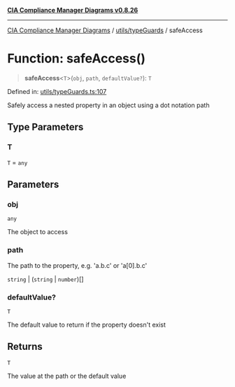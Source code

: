 [**CIA Compliance Manager Diagrams v0.8.26**](../../../README.md)

***

[CIA Compliance Manager Diagrams](../../../modules.md) / [utils/typeGuards](../README.md) / safeAccess

# Function: safeAccess()

> **safeAccess**\<`T`\>(`obj`, `path`, `defaultValue?`): `T`

Defined in: [utils/typeGuards.ts:107](https://github.com/Hack23/cia-compliance-manager/blob/168f1311621722afef33b264085d8ac99d4a3213/src/utils/typeGuards.ts#L107)

Safely access a nested property in an object using a dot notation path

## Type Parameters

### T

`T` = `any`

## Parameters

### obj

`any`

The object to access

### path

The path to the property, e.g. 'a.b.c' or 'a[0].b.c'

`string` | (`string` \| `number`)[]

### defaultValue?

`T`

The default value to return if the property doesn't exist

## Returns

`T`

The value at the path or the default value
